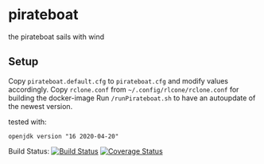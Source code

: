 # pirateboat
the pirateboat sails with wind

## Setup
Copy `pirateboat.default.cfg` to `pirateboat.cfg` and modify values accordingly.
Copy `rclone.conf` from `~/.config/rlcone/rclone.conf` for building the docker-image 
Run `/runPirateboat.sh` to have an autoupdate of the newest version.

tested with:
```
openjdk version "16 2020-04-20"
```

Build Status:
[![Build Status](https://travis-ci.com/rarspace01/pirateboat.svg?branch=master)](https://travis-ci.com/rarspace01/pirateboat)
[![Coverage Status](https://coveralls.io/repos/github/rarspace01/pirateboat/badge.svg?branch=master)](https://coveralls.io/github/rarspace01/pirateboat?branch=master)

